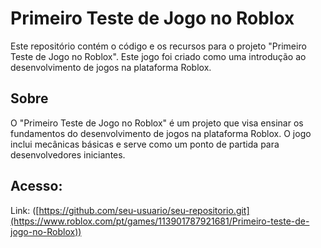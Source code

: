 # Primeiro Teste de Jogo no Roblox

Este repositório contém o código e os recursos para o projeto "Primeiro Teste de Jogo no Roblox". Este jogo foi criado como uma introdução ao desenvolvimento de jogos na plataforma Roblox.

## Sobre

O "Primeiro Teste de Jogo no Roblox" é um projeto que visa ensinar os fundamentos do desenvolvimento de jogos na plataforma Roblox. O jogo inclui mecânicas básicas e serve como um ponto de partida para desenvolvedores iniciantes.

## Acesso:

Link: ([https://github.com/seu-usuario/seu-repositorio.git](https://www.roblox.com/pt/games/113901787921681/Primeiro-teste-de-jogo-no-Roblox))
